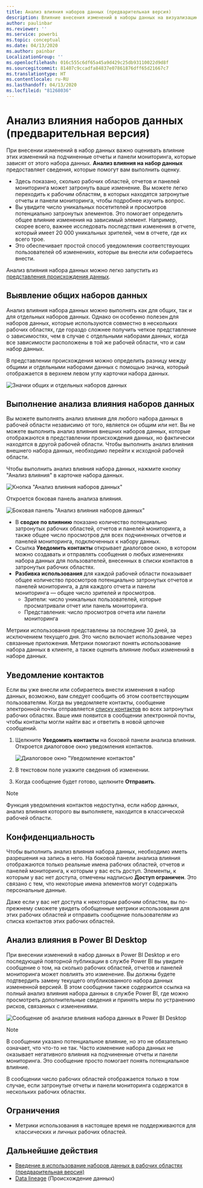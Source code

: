 ```yaml
---
title: Анализ влияния наборов данных (предварительная версия)
description: Влияние внесения изменений в наборы данных на визуализацию и анализ.
author: paulinbar
ms.reviewer: ''
ms.service: powerbi
ms.topic: conceptual
ms.date: 04/13/2020
ms.author: painbar
LocalizationGroup: ''
ms.openlocfilehash: 016c555c6df65a45a9d429c25db93110022d9d8f
ms.sourcegitcommit: 81407c9ccadfa84837e07861876dff65d21667c7
ms.translationtype: HT
ms.contentlocale: ru-RU
ms.lasthandoff: 04/13/2020
ms.locfileid: "81268036"
---
```

# <a name="dataset-impact-analysis-preview"></a>Анализ влияния наборов данных (предварительная версия)

При внесении изменений в набор данных важно оценивать влияние этих изменений на подчиненные отчеты и панели мониторинга, которые зависят от этого набора данных. **Анализ влияния на набор данных** предоставляет сведения, которые помогут вам выполнить оценку.
* Здесь показано, сколько рабочих областей, отчетов и панелей мониторинга может затронуть ваше изменение. Вы можете легко переходить к рабочим областям, в которых находятся затронутые отчеты и панели мониторинга, чтобы подробнее изучить вопрос.
* Вы увидите число уникальных посетителей и просмотров потенциально затронутых элементов. Это помогает определить общее влияние изменения на зависимый элемент. Например, скорее всего, важнее исследовать последствия изменения в отчете, который имеет 20 000 уникальных зрителей, чем в отчете, где их всего трое.
* Это обеспечивает простой способ уведомления соответствующих пользователей об изменениях, которые вы внесли или собираетесь внести.

Анализ влияния набора данных можно легко запустить из [представления происхождения данных](service-data-lineage.md).

## <a name="identifying-shared-datasets"></a>Выявление общих наборов данных

Анализ влияния набора данных можно выполнять как для общих, так и для отдельных наборов данных. Однако он особенно полезен для наборов данных, которые используются совместно в нескольких рабочих областях, где гораздо сложнее получить четкое представление о зависимостях, чем в случае с отдельными наборами данных, когда все зависимости расположены в той же рабочей области, что и сам набор данных.

В представлении происхождения можно определить разницу между общими и отдельными наборами данных с помощью значка, который отображается в верхнем левом углу карточки набора данных.

![Значки общих и отдельных наборов данных](media/service-dataset-impact-analysis/shared-unshared-icon.png)

## <a name="perform-dataset-impact-analysis"></a>Выполнение анализа влияния наборов данных

Вы можете выполнять анализ влияния для любого набора данных в рабочей области независимо от того, является он общим или нет. Вы не можете выполнить анализ влияния внешних наборов данных, которые отображаются в представлении происхождения данных, но фактически находятся в другой рабочей области. Чтобы выполнить анализ влияния внешнего набора данных, необходимо перейти к исходной рабочей области.

Чтобы выполнить анализ влияния набора данных, нажмите кнопку "Анализ влияния" в карточке набора данных.

![Кнопка "Анализ влияния наборов данных"](media/service-dataset-impact-analysis/open-analysis-pane-button.png)

Откроется боковая панель анализа влияния.

![Боковая панель "Анализ влияния наборов данных"](media/service-dataset-impact-analysis/service-impact-analysis-pane.png)

* В **сводке по влиянию** показано количество потенциально затронутых рабочих областей, отчетов и панелей мониторинга, а также общее число просмотров для всех подчиненных отчетов и панелей мониторинга, подключенных к набору данных.
* Ссылка **Уведомить контакты** открывает диалоговое окно, в котором можно создавать и отправлять сообщения о любых изменениях набора данных для пользователей, внесенных в списки контактов в затронутых рабочих областях. 
* **Разбивка использования** для каждой рабочей области показывает общее количество просмотров потенциально затронутых отчетов и панелей мониторинга, а для каждого отчета и панели мониторинга — общее число зрителей и просмотров.
   * Зрители: число уникальных пользователей, которые просматривали отчет или панель мониторинга.
   * Представления: число просмотров отчета или панели мониторинга

Метрики использования представлены за последние 30 дней, за исключением текущего дня. Это число включает использование через связанные приложения. Метрики помогают понять использование набора данных в клиенте, а также оценить влияние любых изменений в наборе данных.

## <a name="notify-contacts"></a>Уведомление контактов

Если вы уже внесли или собираетесь внести изменения в набор данных, возможно, вам следует сообщить об этом соответствующим пользователям. Когда вы уведомляете контакты, сообщение электронной почты отправляется [списку контактов](../service-create-the-new-workspaces.md#workspace-contact-list) во всех затронутых рабочих областях. Ваше имя появится в сообщении электронной почты, чтобы контакты могли найти вас и ответить в новой цепочке сообщений. 

1. Щелкните **Уведомить контакты** на боковой панели анализа влияния. Откроется диалоговое окно уведомления контактов.

   ![Диалоговое окно "Уведомление контактов"](media/service-dataset-impact-analysis/notify-contacts-dialog.png)

1. В текстовом поле укажите сведения об изменении.
1. Когда сообщение будет готово, щелкните **Отправить**.

> [!NOTE]
> Функция уведомления контактов недоступна, если набор данных, анализ влияния которого вы выполняете, находится в классической рабочей области.

## <a name="privacy"></a>Конфиденциальность

Чтобы выполнить анализ влияния набора данных, необходимо иметь разрешения на запись в него. На боковой панели анализа влияния отображаются только реальные имена рабочих областей, отчетов и панелей мониторинга, к которым у вас есть доступ. Элементы, к которым у вас нет доступа, отмечены надписью **Доступ ограничен**. Это связано с тем, что некоторые имена элементов могут содержать персональные данные.

Даже если у вас нет доступа к некоторым рабочим областям, вы по-прежнему сможете увидеть обобщенные метрики использования для этих рабочих областей и отправить сообщение пользователям из списка контактов этих рабочих областей.

## <a name="impact-analysis-from-power-bi-desktop"></a>Анализ влияния в Power BI Desktop

При внесении изменений в набор данных в Power BI Desktop и его последующей повторной публикации в службе Power BI вы увидите сообщение о том, на сколько рабочих областей, отчетов и панелей мониторинга может повлиять это изменение. Вы должны будете подтвердить замену текущего опубликованного набора данных измененной версией. В этом сообщении также содержится ссылка на полный анализ влияния набора данных в службе Power BI, где можно просмотреть дополнительные сведения и принять меры по устранению рисков, связанных с изменениями.

![Сообщение об анализе влияния набора данных в Power BI Desktop](media/service-dataset-impact-analysis/service-dataset-impact-analysis-desktop-warning.png)

> [!NOTE]
> В сообщении указано потенциальное влияние, но это не обязательно означает, что что-то не так. Часто изменение набора данных не оказывает негативного влияния на подчиненные отчеты и панели мониторинга. Это сообщение просто помогает понять потенциальное влияние.
>
>В сообщении число рабочих областей отображается только в том случае, если затронутые отчеты и панели мониторинга содержатся в нескольких рабочих областях.

## <a name="limitations"></a>Ограничения

* Метрики использования в настоящее время не поддерживаются для классических и личных рабочих областей.

## <a name="next-steps"></a>Дальнейшие действия

* [Введение в использование наборов данных в рабочих областях (предварительная версия)](../service-datasets-across-workspaces.md)
* [Data lineage](service-data-lineage.md) (Происхождение данных)
